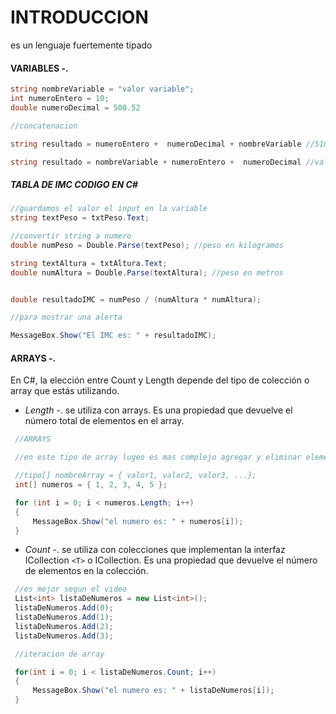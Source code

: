 # INTRODUCCION

es un lenguaje fuertemente tipado

#### VARIABLES -.

```csharp
string nombreVariable = "valor variable";
int numeroEntero = 10;
double numeroDecimal = 500.52

//concatenacion

string resultado = numeroEntero +  numeroDecimal + nombreVariable //510.52valor variable

string resultado = nombreVariable + numeroEntero +  numeroDecimal //valor variable500.5210
```

##### TABLA DE IMC CODIGO EN C#

```csharp
//guardamos el valor el input en la variable
string textPeso = txtPeso.Text;

//convertir string a numero
double numPeso = Double.Parse(textPeso); //peso en kilogramos

string textAltura = txtAltura.Text;
double numAltura = Double.Parse(textAltura); //peso en metros


double resultadoIMC = numPeso / (numAltura * numAltura);

//para mostrar una alerta

MessageBox.Show("El IMC es: " + resultadoIMC);
```

#### ARRAYS -.

En C#, la elección entre Count y Length depende del tipo de colección o array que estás utilizando.

- _Length_ -. se utiliza con arrays. Es una propiedad que devuelve el número total de elementos en el array.

```csharp
 //ARRAYS

 //en este tipo de array lugeo es mas complejo agregar y eliminar elementos

 //tipo[] nombreArray = { valor1, valor2, valor3, ...};
 int[] numeros = { 1, 2, 3, 4, 5 };

 for (int i = 0; i < numeros.Length; i++)
 {
     MessageBox.Show("el numero es: " + numeros[i]);
 }
```

- _Count_ -. se utiliza con colecciones que implementan la interfaz ICollection `<T>` o ICollection. Es una propiedad que devuelve el número de elementos en la colección.

```csharp
 //es mejor segun el video
 List<int> listaDeNumeros = new List<int>();
 listaDeNumeros.Add(0);
 listaDeNumeros.Add(1);
 listaDeNumeros.Add(2);
 listaDeNumeros.Add(3);

 //iteracion de array

 for(int i = 0; i < listaDeNumeros.Count; i++)
 {
     MessageBox.Show("el numero es: " + listaDeNumeros[i]);
 }
```

